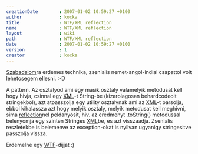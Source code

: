 ```yaml
---
creationDate        : 2007-01-02 10:59:27 +0100 
author              : kocka 
title               : WTF/XML reflection 
name                : WTF/XML reflection 
layout              : wiki 
path                : WTF/XML reflection 
date                : 2007-01-02 10:59:27 +0100 
version             : 1 
creator             : kocka 
---
```

[Szabadalom](../szabadalom.html)ra erdemes technika, zsenialis nemet-angol-indiai csapattol volt lehetosegem ellesni. :-D

A pattern. Az osztalyod ami egy masik osztaly valamelyik metodusat kell hogy hivja, csinnal egy [XML](../XML.html)-t String-be (kizarolagosan behardcodeolt stringekbol), azt atpasszolja egy utility osztalynak ami az [XML](../XML.html)-t parsolja, ebbol kihalassza azt hogy melyik osztaly, melyik metodusat kell meghivni, sima [reflection](../reflection.html)nel peldanyosit, hiv. az eredmenyt  .toString() metodussal belenyomja egy szinten Stringes [XML](../XML.html)be, es azt visszaadja. Zsenialis reszletekbe is belemenve az exception-okat is nyilvan ugyanigy stringesitve passzolja vissza.

Erdemelne egy [WTF](../WTF.html)-dijjat :)
